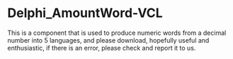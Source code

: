 # Delphi_AmountWord-VCL
This is a component that is used to produce numeric words from a decimal number into 5 languages, and please download, hopefully useful and enthusiastic,
if there is an error, please check and report it to us.
